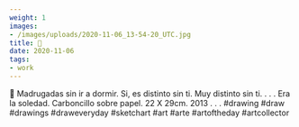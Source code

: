```yaml
---
weight: 1
images:
- /images/uploads/2020-11-06_13-54-20_UTC.jpg
title: 🔴
date: 2020-11-06
tags:
- work
---
```


🔴
Madrugadas sin ir a dormir.
Si, es distinto sin ti. 
Muy  distinto sin ti.
.
.
.
Era la soledad.
Carboncillo sobre papel.
22 X 29cm.
2013
.
.
.
 #drawing #draw #drawings  #draweveryday  #sketchart #art #arte #artoftheday  #artcollector
